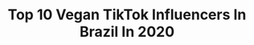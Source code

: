 ---
title: Top 10 Vegan TikTok Influencers In Brazil In 2020
description: >-
  Find top vegan TikTok influencers in Brazil in 2020. Most popular hashtags: #vegan #vegano #dogsoftiktok #humor.
platform: TikTok
profiles:
  - username: "veguia"
    fullname: >-
      Veguia
    location: "Brazil"
    followers: 6635
    engagement: 1587
    commentsToLikes: 0.031683
    id: ck8s84d0ys0hu0j78osq04x7u
    verified: false
    hashtags: "#gato, #baixadasantista, #imita, #bondade"
  - username: "bernardovillasboas"
    fullname: >-
      Bernardo Villas Bôas
    location: "Brazil"
    followers: 6086
    engagement: 1146
    commentsToLikes: 0.032434
    id: ckacn6ibtmm8h0i78xmwvvtxs
    verified: false
    hashtags: "#waves, #hike, #beautiful, #50centchallenge"
  - username: "victorkreutz"
    fullname: >-
      Victor Kreutz 
    location: "Brazil"
    followers: 2614
    engagement: 769
    commentsToLikes: 0.035199
    id: ck8sdgt4wfhnp0j78ohnikh8d
    verified: false
    hashtags: "#cantadasruins, #cover, #lancheemcasa, #bitchface"
  - username: "vegasmakeup"
    fullname: >-
      Vegas Makeup
    location: "Brazil"
    followers: 16310
    engagement: 1079
    commentsToLikes: 0.014477
    id: ck8s5j4mkg3dw0j78v0gyr78j
    verified: false
    hashtags: "#vegasmaquiagem, #challege, #allinmake, #lapiscolor"
  - username: "rafarochaveg"
    fullname: >-
      Rafa Rocha 🌿 
    location: "Brazil"
    followers: 9646
    engagement: 737
    commentsToLikes: 0.020883
    id: ck8vxlum9rgc10j78a9h3ci5q
    verified: false
    hashtags: "#queijovegano, #vegana, #comidajaponesa, #vidasaud"
  - username: "mandy.owl"
    fullname: >-
      Amanda Ibraimovic
    location: "Brazil"
    followers: 2064
    engagement: 795
    commentsToLikes: 0.043185
    id: ckac8k65rfizq0i789fg25kiu
    verified: false
    hashtags: "#icecream, #veganrecipe, #smoothie, #bolo"
  - username: "bandadongodongo"
    fullname: >-
      Dongo Dongo
    location: "Brazil"
    followers: 42365
    engagement: 1578
    commentsToLikes: 0.165721
    id: ck8hmbfvelfdw0j78zo0wngd8
    verified: false
    hashtags: "#arkham, #happy, #goat, #splatoon2"
  - username: "lucascaldeiralc"
    fullname: >-
      Lucas Caldeira
    location: "Brazil"
    followers: 50727
    engagement: 1037
    commentsToLikes: 0.058229
    id: ckahwkv8qr90v0i78fg0inu1b
    verified: false
    hashtags: "#dublagem, #humor, #fugitah, #fugitivah"
  - username: "arypalmas"
    fullname: >-
      Áry Palma
    location: "Brazil"
    followers: 4647
    engagement: 1383
    commentsToLikes: 0.330115
    id: ckan3lmo25vsg0i78qa6clxi0
    verified: false
    hashtags: "#engra, #vegan, #vidanomato, #hair"
  - username: "nakednuts"
    fullname: >-
      Naked Nuts
    location: "Brazil"
    followers: 23344
    engagement: 2181
    commentsToLikes: 0.026181
    id: ck9kgn6as8p4p0j783g2pnibw
    verified: false
    hashtags: "#piscininha, #challenge, #vegan, #cookie"
---